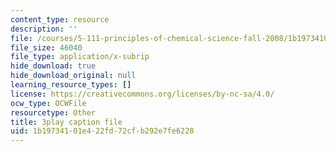 ```yaml
---
content_type: resource
description: ''
file: /courses/5-111-principles-of-chemical-science-fall-2008/1b19734101e422fd72cfb292e7fe6228_-c-X8zk0ywo.srt
file_size: 46040
file_type: application/x-subrip
hide_download: true
hide_download_original: null
learning_resource_types: []
license: https://creativecommons.org/licenses/by-nc-sa/4.0/
ocw_type: OCWFile
resourcetype: Other
title: 3play caption file
uid: 1b197341-01e4-22fd-72cf-b292e7fe6228
---
```

